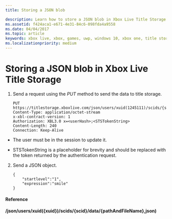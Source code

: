 ```yaml
---
title: Storing a JSON blob

description: Learn how to store a JSON blob in Xbox Live Title Storage.
ms.assetid: f424aca1-e671-4e31-84c6-098fda4a9558
ms.date: 04/04/2017
ms.topic: article
keywords: xbox live, xbox, games, uwp, windows 10, xbox one, title storage
ms.localizationpriority: medium
---
```

# Storing a JSON blob in Xbox Live Title Storage

1.  Send a request using the *PUT* method to send the data to title storage.

        PUT https://titlestorage.xboxlive.com/json/users/xuid(1245111)/scids/{scid}/data/{pathAndFileName},json
        Content-Type: application/octet-stream
        x-xbl-contract-version: 1
        Authorization: XBL3.0 x=<userHash>;<STSTokenString>
        Content-Length: 240
        Connection: Keep-Alive



-   The user must be in the session to update it.

-   STSTokenString is a placeholder for brevity and should be replaced with the token returned by the authentication request.

2.  Send a JSON object.

        {
            "startlevel":"1",
            "expression":"smile"
        }

#### Reference

**/json/users/xuid({xuid})/scids/{scid}/data/{pathAndFileName},json)**

